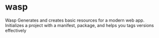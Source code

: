 # wasp
Wasp Generates and creates basic resources for a modern web app. Initializes a project with a manifest, package, and helps you tags versions effectively
